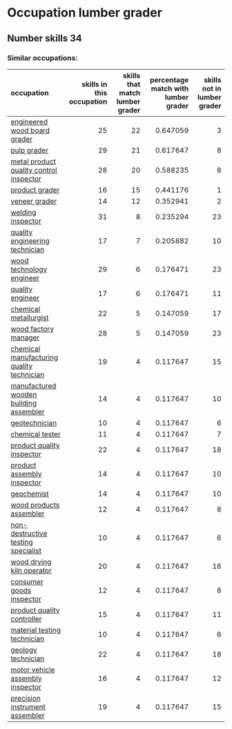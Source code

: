 # Occupation lumber grader
## Number skills 34
### Similar occupations:
| occupation                                                                                |   skills in this occupation |   skills that match lumber grader |   percentage match with lumber grader |   skills not in lumber grader |
|:------------------------------------------------------------------------------------------|----------------------------:|----------------------------------:|--------------------------------------:|------------------------------:|
| [engineered wood board grader](engineered_wood_board_grader.md)                           |                          25 |                                22 |                              0.647059 |                             3 |
| [pulp grader](pulp_grader.md)                                                             |                          29 |                                21 |                              0.617647 |                             8 |
| [metal product quality control inspector](metal_product_quality_control_inspector.md)     |                          28 |                                20 |                              0.588235 |                             8 |
| [product grader](product_grader.md)                                                       |                          16 |                                15 |                              0.441176 |                             1 |
| [veneer grader](veneer_grader.md)                                                         |                          14 |                                12 |                              0.352941 |                             2 |
| [welding inspector](welding_inspector.md)                                                 |                          31 |                                 8 |                              0.235294 |                            23 |
| [quality engineering technician](quality_engineering_technician.md)                       |                          17 |                                 7 |                              0.205882 |                            10 |
| [wood technology engineer](wood_technology_engineer.md)                                   |                          29 |                                 6 |                              0.176471 |                            23 |
| [quality engineer](quality_engineer.md)                                                   |                          17 |                                 6 |                              0.176471 |                            11 |
| [chemical metallurgist](chemical_metallurgist.md)                                         |                          22 |                                 5 |                              0.147059 |                            17 |
| [wood factory manager](wood_factory_manager.md)                                           |                          28 |                                 5 |                              0.147059 |                            23 |
| [chemical manufacturing quality technician](chemical_manufacturing_quality_technician.md) |                          19 |                                 4 |                              0.117647 |                            15 |
| [manufactured wooden building assembler](manufactured_wooden_building_assembler.md)       |                          14 |                                 4 |                              0.117647 |                            10 |
| [geotechnician](geotechnician.md)                                                         |                          10 |                                 4 |                              0.117647 |                             6 |
| [chemical tester](chemical_tester.md)                                                     |                          11 |                                 4 |                              0.117647 |                             7 |
| [product quality inspector](product_quality_inspector.md)                                 |                          22 |                                 4 |                              0.117647 |                            18 |
| [product assembly inspector](product_assembly_inspector.md)                               |                          14 |                                 4 |                              0.117647 |                            10 |
| [geochemist](geochemist.md)                                                               |                          14 |                                 4 |                              0.117647 |                            10 |
| [wood products assembler](wood_products_assembler.md)                                     |                          12 |                                 4 |                              0.117647 |                             8 |
| [non-destructive testing specialist](non-destructive_testing_specialist.md)               |                          10 |                                 4 |                              0.117647 |                             6 |
| [wood drying kiln operator](wood_drying_kiln_operator.md)                                 |                          20 |                                 4 |                              0.117647 |                            16 |
| [consumer goods inspector](consumer_goods_inspector.md)                                   |                          12 |                                 4 |                              0.117647 |                             8 |
| [product quality controller](product_quality_controller.md)                               |                          15 |                                 4 |                              0.117647 |                            11 |
| [material testing technician](material_testing_technician.md)                             |                          10 |                                 4 |                              0.117647 |                             6 |
| [geology technician](geology_technician.md)                                               |                          22 |                                 4 |                              0.117647 |                            18 |
| [motor vehicle assembly inspector](motor_vehicle_assembly_inspector.md)                   |                          16 |                                 4 |                              0.117647 |                            12 |
| [precision instrument assembler](precision_instrument_assembler.md)                       |                          19 |                                 4 |                              0.117647 |                            15 |
